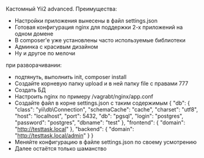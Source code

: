 Кастомный Yii2 advanced.
Преимущества:
- Настройки приложения вынесены в файл settings.json
- Готовая конфигурация nginx для поддержки 2-х приложений на одном домене 
- В composer'e уже установлены часто используемые библиотеки
- Админка с красивым дизайном
- Ну и другое по мелочи

при разворачивании:
- подтянуть, выполнить init, composer install
- Создайте корневую папку upload и в ней папку file с правами 777
- Создать БД
- Настроить nginx по примеру /vagrabt/nginx/app.conf
- Создайте файл в корне settings.json с таким содержимым
    {
      "db": {
        "class": "yii\\db\\Connection",
        "schemaCache": "cache",
        "charset": "utf8",
        "host": "localhost",
        "port": 5432,
        "db": "pgsql",
        "login": "postgres",
        "password": "postgres",
        "dbname": "test"
      },
      "frontend": {
        "domain": "http://testtask.local"
      },
      "backend": {
        "domain": "http://testtask.local/admin"
      }
    }
- Меняйте конфигурацию в файле settings.json по своему усмотрению
- Далее остаётся только шаманство